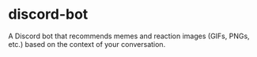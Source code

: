 # discord-bot
A Discord bot that recommends memes and reaction images (GIFs, PNGs, etc.) based on the context of your conversation.
